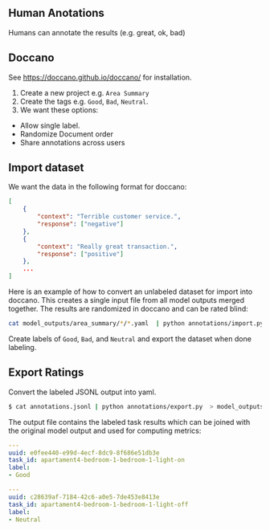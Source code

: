 ## Human Anotations

Humans can annotate the results (e.g. great, ok, bad)

## Doccano

See https://doccano.github.io/doccano/ for installation.

1. Create a new project e.g. `Area Summary`
1. Create the tags e.g. `Good`, `Bad`, `Neutral`.
1. We want these options:
  - Allow single label.
  - Randomize Document order
  - Share annotations across users

## Import dataset

We want the data in the following format for doccano:

```json
[
    {
        "context": "Terrible customer service.",
        "response": ["negative"]
    },
    {
        "context": "Really great transaction.",
        "response": ["positive"]
    },
    ...
]
```

Here is an example of how to convert an unlabeled dataset for import into doccano. This
creates a single input file from all model outputs merged together. The results
are randomized in doccano and can be rated blind:

```bash
cat model_outputs/area_summary/*/*.yaml  | python annotations/import.py > model_outputs/area_summary/dataset.json
```

Create labels of `Good`, `Bad`, and `Neutral` and export the dataset when done labeling.

## Export Ratings

Convert the labeled JSONL output into yaml.

```bash
$ cat annotations.jsonl | python annotations/export.py  > model_outputs/area_summary/annotations.yaml
```

The output file contains the labeled task results which can be joined with the original
model output and used for computing metrics:

```yaml
---
uuid: e0fee440-e99d-4ecf-8dc9-8f686e51db3e
task_id: apartament4-bedroom-1-bedroom-1-light-on
label:
- Good

---
uuid: c28639af-7184-42c6-a0e5-7de453e8413e
task_id: apartament4-bedroom-1-bedroom-1-light-off
label:
- Neutral
```
